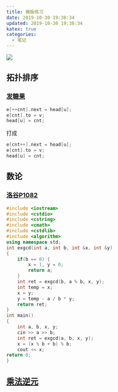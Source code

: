 ```yaml
---
title: 模板练习
date: 2019-10-30 19:38:34
updated: 2019-10-30 19:38:34
katex: true
categories:
  - 笔记
---
```


![](https://cdn.luogu.com.cn/upload/image_hosting/v8msk1oq.png)

## 拓扑排序

### [发糖果](http://oj.ipoweru.cn/problem/23300)

```cpp
e[++cnt].next = head[u];
e[cnt].to = v;
head[u] = cnt;
```

打成

```cpp
e[cnt++].next = head[u];
e[cnt].to = v;
head[u] = cnt;
```

## 数论

### [洛谷P1082](https://www.luogu.org/problem/P1082)

```cpp
#include <iostream>
#include <cstdio>
#include <cstring>
#include <cmath>
#include <cstdlib>
#include <algorithm>
using namespace std;
int exgcd(int a, int b, int &x, int &y)
{
	if(b == 0) {
		x = 1, y = 0;
		return a;
	}
	int ret = exgcd(b, a % b, x, y);
	int temp = x;
	x = y;
	y = temp - a / b * y;
	return ret;
}
int main()
{
	int a, b, x, y;
	cin >> a >> b;
	int ret = exgcd(a, b, x, y);
	x = (x % b + b) % b;
	cout << x;
return 0;
}

```

## [乘法逆元](https://www.luogu.org/problem/P3811)

